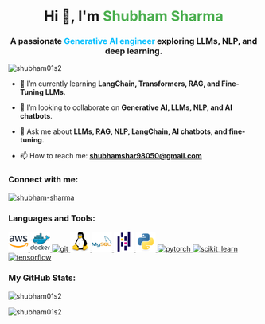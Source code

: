 <h1 align="center">Hi 👋, I'm <span style="color: #4CAF50;">Shubham Sharma</span></h1>
<h3 align="center">A passionate <span style="color: #00BFFF;">Generative AI engineer</span> exploring LLMs, NLP, and deep learning.</h3>

<p align="left"> <img src="https://komarev.com/ghpvc/?username=shubham01s2&label=Profile%20views&color=0e75b6&style=flat" alt="shubham01s2" /> </p>

- 🌱 I’m currently learning **LangChain, Transformers, RAG, and Fine-Tuning LLMs**.
  
- 👯 I’m looking to collaborate on **Generative AI, LLMs, NLP, and AI chatbots**.
  
- 💬 Ask me about **LLMs, RAG, NLP, LangChain, AI chatbots, and fine-tuning**.

- 📫 How to reach me: **shubhamshar98050@gmail.com**

<h3 align="left">Connect with me:</h3>
<p align="left">
  <a href="www.linkedin.com/in/shubham-sharma-593a84212" target="blank">
    <img align="center" src="https://raw.githubusercontent.com/rahuldkjain/github-profile-readme-generator/master/src/images/icons/Social/linked-in-alt.svg" alt="shubham-sharma" height="30" width="40" />
  </a>
</p>

<h3 align="left">Languages and Tools:</h3>
<p align="left">
  <a href="https://aws.amazon.com" target="_blank" rel="noreferrer">
    <img src="https://raw.githubusercontent.com/devicons/devicon/master/icons/amazonwebservices/amazonwebservices-original-wordmark.svg" alt="aws" width="40" height="40" />
  </a>
  <a href="https://www.docker.com/" target="_blank" rel="noreferrer">
    <img src="https://raw.githubusercontent.com/devicons/devicon/master/icons/docker/docker-original-wordmark.svg" alt="docker" width="40" height="40" />
  </a>
  <a href="https://git-scm.com/" target="_blank" rel="noreferrer">
    <img src="https://www.vectorlogo.zone/logos/git-scm/git-scm-icon.svg" alt="git" width="40" height="40" />
  </a>
  <a href="https://www.linux.org/" target="_blank" rel="noreferrer">
    <img src="https://raw.githubusercontent.com/devicons/devicon/master/icons/linux/linux-original.svg" alt="linux" width="40" height="40" />
  </a>
  <a href="https://www.mysql.com/" target="_blank" rel="noreferrer">
    <img src="https://raw.githubusercontent.com/devicons/devicon/master/icons/mysql/mysql-original-wordmark.svg" alt="mysql" width="40" height="40" />
  </a>
  <a href="https://pandas.pydata.org/" target="_blank" rel="noreferrer">
    <img src="https://raw.githubusercontent.com/devicons/devicon/2ae2a900d2f041da66e950e4d48052658d850630/icons/pandas/pandas-original.svg" alt="pandas" width="40" height="40" />
  </a>
  <a href="https://www.python.org" target="_blank" rel="noreferrer">
    <img src="https://raw.githubusercontent.com/devicons/devicon/master/icons/python/python-original.svg" alt="python" width="40" height="40" />
  </a>
  <a href="https://pytorch.org/" target="_blank" rel="noreferrer">
    <img src="https://www.vectorlogo.zone/logos/pytorch/pytorch-icon.svg" alt="pytorch" width="40" height="40" />
  </a>
  <a href="https://scikit-learn.org/" target="_blank" rel="noreferrer">
    <img src="https://upload.wikimedia.org/wikipedia/commons/0/05/Scikit_learn_logo_small.svg" alt="scikit_learn" width="40" height="40" />
  </a>
  <a href="https://www.tensorflow.org" target="_blank" rel="noreferrer">
    <img src="https://www.vectorlogo.zone/logos/tensorflow/tensorflow-icon.svg" alt="tensorflow" width="40" height="40" />
  </a>
</p>

<h3 align="left">My GitHub Stats:</h3>
<p><img align="center" src="https://github-readme-stats.vercel.app/api/top-langs?username=shubham01s2&show_icons=true&locale=en&layout=compact" alt="shubham01s2" /></p>

<p><img align="center" src="https://github-readme-streak-stats.herokuapp.com/?user=shubham01s2&" alt="shubham01s2" /></p>
